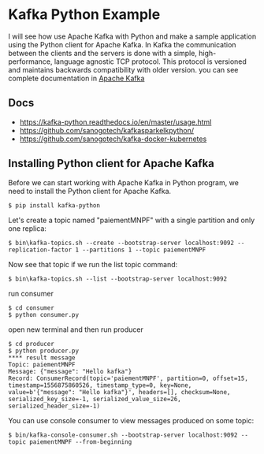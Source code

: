 # Kafka Python Example

I will see how use Apache Kafka with Python and make a sample application using the Python client for Apache Kafka. In Kafka the communication between the clients and the servers is done with a simple, high-performance, language agnostic TCP protocol. This protocol is versioned and maintains backwards compatibility with older version. you can see complete documentation in [Apache Kafka](https://kafka.apache.org/)

## Docs

- https://kafka-python.readthedocs.io/en/master/usage.html
- https://github.com/sanogotech/kafkasparkelkpython/
- https://github.com/sanogotech/kafka-docker-kubernetes

## Installing Python client for Apache Kafka

Before we can start working with Apache Kafka in Python program, we need to install the Python client for Apache Kafka.
```
$ pip install kafka-python
```
Let's create a topic named "paiementMNPF" with a single partition and only one replica:
```
$ bin\kafka-topics.sh --create --bootstrap-server localhost:9092 --replication-factor 1 --partitions 1 --topic paiementMNPF
```
Now see that topic if we run the list topic command:
```
$ bin\kafka-topics.sh --list --bootstrap-server localhost:9092
```
run consumer
```
$ cd consumer
$ python consumer.py
```

open new terminal and then run producer
```
$ cd producer
$ python producer.py
**** result message
Topic: paiementMNPF
Message: {"message": "Hello kafka"}
Record: ConsumerRecord(topic='paiementMNPF', partition=0, offset=15, timestamp=1556875860526, timestamp_type=0, key=None, value=b'{"message": "Hello kafka"}', headers=[], checksum=None, serialized_key_size=-1, serialized_value_size=26, serialized_header_size=-1)
```
You can use console consumer to view messages produced on some topic:
```
$ bin/kafka-console-consumer.sh --bootstrap-server localhost:9092 --topic paiementMNPF --from-beginning
```
